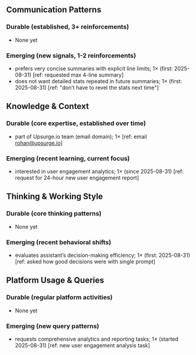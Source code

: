 ## Communication Patterns
### Durable (established, 3+ reinforcements)
- None yet

### Emerging (new signals, 1-2 reinforcements)
- prefers very concise summaries with explicit line limits; 1× (first: 2025-08-31) [ref: requested max 4-line summary]
- does not want detailed stats repeated in future summaries; 1× (first: 2025-08-31) [ref: "don’t have to revel the stats next time"]

## Knowledge & Context
### Durable (core expertise, established over time)
- part of Upsurge.io team (email domain); 1× [ref: email rohan@upsurge.io]

### Emerging (recent learning, current focus)
- interested in user engagement analytics; 1× (since 2025-08-31) [ref: request for 24-hour new user engagement report]

## Thinking & Working Style
### Durable (core thinking patterns)
- None yet

### Emerging (recent behavioral shifts)
- evaluates assistant’s decision-making efficiency; 1× (first: 2025-08-31) [ref: asked how good decisions were with single prompt]

## Platform Usage & Queries
### Durable (regular platform activities)
- None yet

### Emerging (new query patterns)
- requests comprehensive analytics and reporting tasks; 1× (started 2025-08-31) [ref: new user engagement analysis task]
